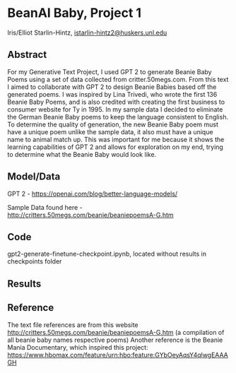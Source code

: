 # BeanAI Baby, Project 1

Iris/Elliot Starlin-Hintz, istarlin-hintz2@huskers.unl.edu

## Abstract

For my Generative Text Project, I used GPT 2 to generate Beanie Baby Poems using a set of data collected from critter.50megs.com. From this text I aimed to collaborate with GPT 2 to design Beanie Babies based off the generated poems. I was inspired by Lina Trivedi, who wrote the first 136 Beanie Baby Poems, and is also credited with creating the first business to consumer website for Ty in 1995. In my sample data I decided to eliminate the German Beanie Baby poems to keep the language consistent to English. To determine the quality of generation, the new Beanie Baby poem must have a unique poem unlike the sample data, it also must have a unique name to animal match up. This was important for me because it shows the learning capabilities of GPT 2 and allows for exploration on my end, trying to determine what the Beanie Baby would look like. 

## Model/Data

GPT 2 - https://openai.com/blog/better-language-models/

Sample Data found here - http://critters.50megs.com/beanie/beaniepoemsA-G.htm

## Code 
gpt2-generate-finetune-checkpoint.ipynb, located without results in checkpoints folder

## Results


## Reference

The text file references are from this website http://critters.50megs.com/beanie/beaniepoemsA-G.htm (a compilation of all beanie baby names respective poems) 
Another reference is the Beanie Mania Documentary, which inspired this project: https://www.hbomax.com/feature/urn:hbo:feature:GYbOeyAqsY4qlwgEAAAGH

